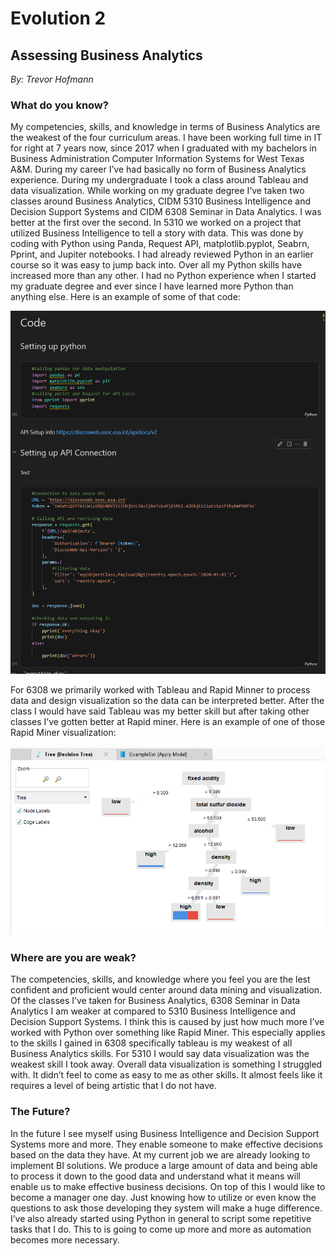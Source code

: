# Evolution 2
## Assessing Business Analytics
*By: Trevor Hofmann*

### What do you know?
My competencies, skills, and knowledge in terms of Business Analytics are the weakest of the four curriculum areas. I have been working full time in IT for right at 7 years now, since 2017 when I graduated with my bachelors in Business Administration Computer Information Systems for West Texas A&M. During my career I’ve had basically no form of Business Analytics experience. During my undergraduate I took a class around Tableau and data visualization. 
While working on my graduate degree I’ve taken two classes around Business Analytics, CIDM 5310 Business Intelligence and Decision Support Systems and CIDM 6308 Seminar in Data Analytics. I was better at the first over the second. In 5310 we worked on a project that utilized Business Intelligence to tell a story with data. This was done by coding with Python using Panda, Request API, matplotlib.pyplot, Seabrn, Pprint, and Jupiter notebooks. I had already reviewed Python in an earlier course so it was easy to jump back into. Over all my Python skills have increased more than any other. I had no Python experience when I started my graduate degree and ever since I have learned more Python than anything else. Here is an example of some of that code: 

![BI-DSS](./images/BI-DSS.png)
 
For 6308 we primarily worked with Tableau and Rapid Minner to process data and design visualization so the data can be interpreted better. After the class I would have said Tableau was my better skill but after taking other classes I’ve gotten better at Rapid miner. Here is an example of one of those Rapid Miner visualization:

![RMDT](./images/RM-DT.png)

### Where are you are weak?
The competencies, skills, and knowledge where you feel you are the lest confident and proficient would center around data mining and visualization. Of the classes I’ve taken for Business Analytics, 6308 Seminar in Data Analytics I am weaker at compared to 5310 Business Intelligence and Decision Support Systems. I think this is caused by just how much more I’ve worked with Python over something like Rapid Miner. This especially applies to the skills I gained in 6308 specifically tableau is my weakest of all Business Analytics skills.
For 5310 I would say data visualization was the weakest skill I took away. Overall data visualization is something I struggled with. It didn’t feel to come as easy to me as other skills. It almost feels like it requires a level of being artistic that I do not have.

### The Future?
In the future I see myself using Business Intelligence and Decision Support Systems more and more. They enable someone to make effective decisions based on the data they have. At my current job we are already looking to implement BI solutions. We produce a large amount of data and being able to process it down to the good data and understand what it means will enable us to make effective business decisions. On top of this I would like to become a manager one day. Just knowing how to utilize or even know the questions to ask those developing they system will make a huge difference.
I’ve also already started using Python in general to script some repetitive tasks that I do. This to is going to come up more and more as automation becomes more necessary. 
